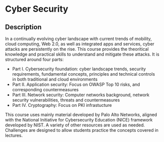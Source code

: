 # Cyber Security
## Description
In a continually evolving cyber landscape with current trends of mobility, cloud computing, Web 2.0, as well as integrated apps and services, cyber attacks are persistently on the rise. This course provides the theoritical knowledge and practical skills to understand and mitigate these attacks. It is structured around four parts:
- Part I. Cybersecurity foundation: cyber landscape trends, security requirements, fundamental concepts, principles and technical controls in both traditional and cloud environments
- Part II. Application security: Focus on OWASP Top 10 risks, and corresponding countermeasures
- Part III. Network security: Computer networks background, network security vulnerabilities, threats and countermeasures
- Part IV. Cryptography: Focus on PKI infrastucture

This course uses mainly material developed by Palo Alto Networks, aligned with the National Initiative for Cybersecurity Education (NICE) framework developed by NIST. A variety of other resources are used as needed. Challenges are designed to allow students practice the concepts covered in lectures.
